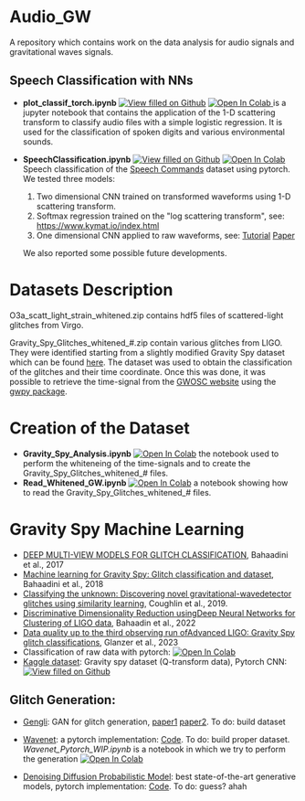 # Audio_GW
A repository which contains work on the data analysis for audio signals and gravitational waves signals.

## Speech Classification with NNs

* **plot_classif_torch.ipynb** [![View filled on Github](https://img.shields.io/static/v1.svg?logo=github&label=Repo&message=View%20On%20Github&color=lightgrey)](https://github.com/FrancescoSarandrea/Audio_GW/blob/8066f59117a5ab88dc76042f955d3e71f94ce054/plot_classif_torch.ipynb) <a target="_blank" href="https://colab.research.google.com/github/FrancescoSarandrea/Audio_GW/blob/8066f59117a5ab88dc76042f955d3e71f94ce054/plot_classif_torch.ipynb">
  <img src="https://colab.research.google.com/assets/colab-badge.svg" alt="Open In Colab"/>
</a> is a jupyter notebook that contains the application of the 1-D scattering transform to classify audio files with a simple logistic regression. It is used for the classification of spoken digits and various environmental sounds. 

* **SpeechClassification.ipynb** [![View filled on Github](https://img.shields.io/static/v1.svg?logo=github&label=Repo&message=View%20On%20Github&color=lightgrey)]( https://github.com/FrancescoSarandrea/Audio_GW/blob/10332e9399d1584cfeface7ccba9dac41cd6ad72/SpeechClassification.ipynb) <a target="_blank" href="https://colab.research.google.com/github/FrancescoSarandrea/Audio_GW/blob/10332e9399d1584cfeface7ccba9dac41cd6ad72/SpeechClassification.ipynb">
  <img src="https://colab.research.google.com/assets/colab-badge.svg" alt="Open In Colab"/>
</a> Speech classification of the [Speech Commands](https://arxiv.org/abs/1804.03209) dataset using pytorch. We tested three models:
  1. Two dimensional CNN trained on transformed waveforms using 1-D scattering transform.
  2. Softmax regression trained on the "log scattering transform", see: https://www.kymat.io/index.html
  3. One dimensional CNN applied to raw waveforms, see: [Tutorial](https://pytorch.org/tutorials/intermediate/speech_command_classification_with_torchaudio_tutorial.html) [Paper](https://arxiv.org/pdf/1610.00087.pdf)  

    
  We also reported some possible future developments.
 
  
# Datasets Description
O3a_scatt_light_strain_whitened.zip contains hdf5 files of scattered-light glitches from Virgo.

Gravity_Spy_Glitches_whitened_#.zip contain various glitches from LIGO. They were identified starting from a slightly modified Gravity Spy dataset which can be found [here](https://zenodo.org/record/1476551#.ZFIvTbvRZop). The dataset was used to obtain the classification of the glitches and their time coordinate. Once this was done, it was possible to retrieve the time-signal from the [GWOSC website](https://gwosc.org/) using the [gwpy package](https://gwpy.github.io/docs/stable/overview/).   

# Creation of the Dataset
* **Gravity_Spy_Analysis.ipynb** <a target="blank" href="https://colab.research.google.com/drive/1L-2LxuG8wUeiNn7qjP1vC7obRZWeJY3C#scrollTo=DK1cSZ51Zuke"> <img src="https://colab.research.google.com/assets/colab-badge.svg" alt="Open In Colab"/></a>
 the notebook used to perform the whiteneing of the time-signals and to create the Gravity_Spy_Glitches_whitened_# files.
* **Read_Whitened_GW.ipynb** <a target="blank" href="https://colab.research.google.com/drive/1HEvTa0_oq_23qRvcREC9qjBxbqnVxJG1#scrollTo=57UfK5QF0Xm4">  <img src="https://colab.research.google.com/assets/colab-badge.svg" alt="Open In Colab"/></a>
a notebook showing how to read the Gravity_Spy_Glitches_whitened_# files.

# Gravity Spy Machine Learning
* [DEEP MULTI-VIEW MODELS FOR GLITCH CLASSIFICATION](https://arxiv.org/pdf/1705.00034.pdf), Bahaadini et al., 2017
* [Machine learning for Gravity Spy: Glitch classification and dataset](https://www.sciencedirect.com/science/article/pii/S0020025518301634), Bahaadini et al., 2018
* [Classifying the unknown: Discovering novel gravitational-wavedetector glitches using similarity learning](https://journals.aps.org/prd/pdf/10.1103/PhysRevD.99.082002), Coughlin et al., 2019.
*  [Discriminative Dimensionality Reduction usingDeep Neural Networks for Clustering of LIGO data](https://arxiv.org/pdf/2205.13672.pdf), Bahaadin et al., 2022
*  [Data quality up to the third observing run ofAdvanced LIGO: Gravity Spy glitch classifications](https://arxiv.org/pdf/2208.12849.pdf), Glanzer et al., 2023
*  Classification of raw data with pytorch: <a target="_blank" href="https://colab.research.google.com/github/FrancescoSarandrea/Audio_GW/blob/75285c21264473870679c183650ab82fbd9311c8/GS_torchNNr.ipynb"> <img src="https://colab.research.google.com/assets/colab-badge.svg" alt="Open In Colab"/></a>
*  [Kaggle dataset](https://www.kaggle.com/datasets/tentotheminus9/gravity-spy-gravitational-waves): Gravity spy dataset (Q-transform data), Pytorch CNN: [![View filled on Github](https://img.shields.io/static/v1.svg?logo=github&label=Repo&message=View%20On%20Github&color=lightgrey)](https://github.com/FrancescoSarandrea/Audio_GW/blob/068d31261c704e1f150478389a45c13d0a0a9de5/gravityspytorchqtransform.ipynb)

## Glitch Generation:

* [Gengli](https://git.ligo.org/melissa.lopez/gengli): GAN for glitch generation, [paper1](https://arxiv.org/pdf/2203.06494.pdf) [paper2](https://arxiv.org/pdf/2205.09204.pdf). To do: build dataset
* [Wavenet](https://arxiv.org/pdf/1609.03499.pdf): a pytorch implementation: [Code](https://github.com/vincentherrmann/pytorch-wavenet). To do: build proper dataset. *Wavenet_Pytorch_WIP.ipynb* is a notebook in which we try to perform the generation <a target="blank" href="
https://colab.research.google.com/drive/1MAGk2XOvFDsMHIPjqR7WNillP2UX6DK4?usp=sharing"> <img src="https://colab.research.google.com/assets/colab-badge.svg" alt="Open In Colab"/></a>

* [Denoising Diffusion Probabilistic Model](https://arxiv.org/abs/2006.11239): best state-of-the-art generative models, pytorch implementation: [Code](https://github.com/lucidrains/denoising-diffusion-pytorch). To do: guess? ahah
